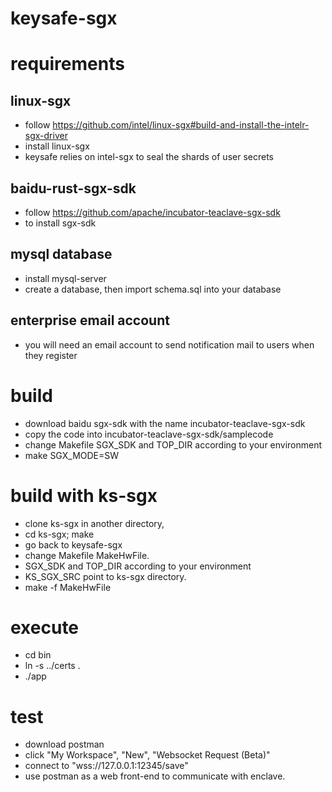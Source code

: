 # keysafe-sgx
# requirements
## linux-sgx
+ follow https://github.com/intel/linux-sgx#build-and-install-the-intelr-sgx-driver
+ install linux-sgx
+ keysafe relies on intel-sgx to seal the shards of user secrets
## baidu-rust-sgx-sdk
+ follow https://github.com/apache/incubator-teaclave-sgx-sdk
+ to install sgx-sdk
## mysql database
+ install mysql-server 
+ create a database, then import schema.sql into your database
## enterprise email account
+ you will need an email account to send notification mail to users when they register
# build
+ download baidu sgx-sdk with the name incubator-teaclave-sgx-sdk
+ copy the code into incubator-teaclave-sgx-sdk/samplecode
+ change Makefile SGX_SDK and TOP_DIR according to your environment
+ make SGX_MODE=SW
# build with ks-sgx
+ clone ks-sgx in another directory,
+ cd ks-sgx; make
+ go back to keysafe-sgx
+ change Makefile MakeHwFile.
+ SGX_SDK and TOP_DIR according to your environment
+ KS_SGX_SRC point to ks-sgx directory.
+ make -f MakeHwFile
# execute
+ cd bin
+ ln -s ../certs .
+ ./app
# test
+ download postman
+ click "My Workspace", "New", "Websocket Request (Beta)"
+ connect to "wss://127.0.0.1:12345/save"
+ use postman as a web front-end to communicate with enclave.
